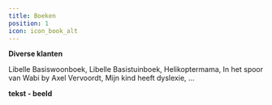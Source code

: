 ```yaml
---
title: Boeken
position: 1
icon: icon_book_alt
---
```


**Diverse klanten**

Libelle Basiswoonboek, Libelle Basistuinboek, Helikoptermama, In het spoor van Wabi by Axel Vervoordt, Mijn kind heeft dyslexie, ...

**tekst - beeld**